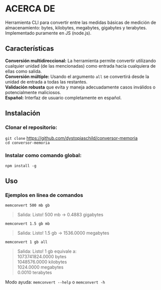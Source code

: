 # ACERCA DE
Herramienta CLI para convertir entre las medidas básicas de medición de almacenamiento: bytes, kilobytes, megabytes, gigabytes y terabytes. Implementado puramente en JS (node.js).

## Características
**Conversión multidireccional:** La herramienta permite convertir utilizando cualquier unidad (de las mencionadas) como entrada hacia cualquiera de ellas como salida.</br>
**Conversión múltiple:** Usando el argumento `all` se convertirá desde la unidad de entrada a todas las restantes.</br>
**Validación robusta** que evita y maneja adecuadamente casos inválidos o potencialmente maliciosos. </br>
**Español:** Interfaz de usuario completamente en español.</br>

## Instalación
### Clonar el repositorio:
`git clone` https://github.com/dystopiaschild/conversor-memoria</br>
`cd conversor-memoria`
### Instalar como comando global:
`npm install -g`

## Uso
### Ejemplos en línea de comandos
`memconvert 500 mb gb`</br>
>Salida: Listo! 500 mb -> 0.4883 gigabytes</br>

`memconvert 1.5 gb mb`</br>
>Salida: Listo! 1.5 gb -> 1536.0000 megabytes</br>

`memconvert 1 gb all`</br>
>Salida: Listo! 1 gb equivale a:</br>
1073741824.0000 bytes</br>
1048576.0000 kilobytes</br>
1024.0000 megabytes</br>
0.0010 terabytes</br>

Modo ayuda: `memconvert --help` o `memconvert -h`
